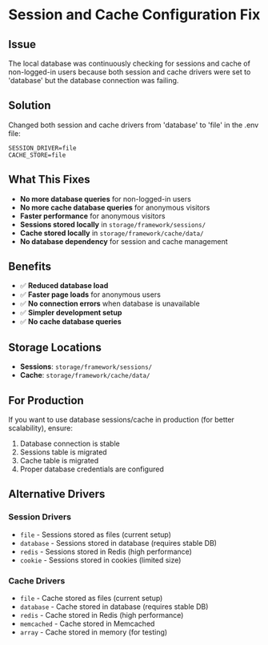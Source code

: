 # Session and Cache Configuration Fix

## Issue
The local database was continuously checking for sessions and cache of non-logged-in users because both session and cache drivers were set to 'database' but the database connection was failing.

## Solution
Changed both session and cache drivers from 'database' to 'file' in the .env file:

```env
SESSION_DRIVER=file
CACHE_STORE=file
```

## What This Fixes
- **No more database queries** for non-logged-in users
- **No more cache database queries** for anonymous visitors
- **Faster performance** for anonymous visitors
- **Sessions stored locally** in `storage/framework/sessions/`
- **Cache stored locally** in `storage/framework/cache/data/`
- **No database dependency** for session and cache management

## Benefits
- ✅ **Reduced database load**
- ✅ **Faster page loads** for anonymous users
- ✅ **No connection errors** when database is unavailable
- ✅ **Simpler development setup**
- ✅ **No cache database queries**

## Storage Locations
- **Sessions**: `storage/framework/sessions/`
- **Cache**: `storage/framework/cache/data/`

## For Production
If you want to use database sessions/cache in production (for better scalability), ensure:
1. Database connection is stable
2. Sessions table is migrated
3. Cache table is migrated
4. Proper database credentials are configured

## Alternative Drivers

### Session Drivers
- `file` - Sessions stored as files (current setup)
- `database` - Sessions stored in database (requires stable DB)
- `redis` - Sessions stored in Redis (high performance)
- `cookie` - Sessions stored in cookies (limited size)

### Cache Drivers
- `file` - Cache stored as files (current setup)
- `database` - Cache stored in database (requires stable DB)
- `redis` - Cache stored in Redis (high performance)
- `memcached` - Cache stored in Memcached
- `array` - Cache stored in memory (for testing) 